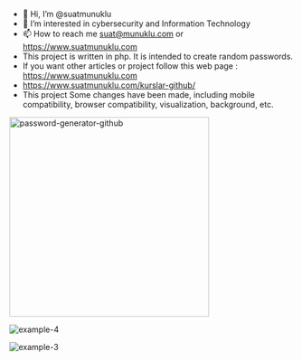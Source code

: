 - 👋 Hi, I’m @suatmunuklu
- 👀 I’m interested in cybersecurity and Information Technology
- 📫 How to reach me suat@munuklu.com or https://www.suatmunuklu.com
- This project is written in php. It is intended to create random passwords.
- If you want other articles or project follow this web page : https://www.suatmunuklu.com
- https://www.suatmunuklu.com/kurslar-github/
-  This project Some changes have been made, including mobile compatibility, browser compatibility, visualization, background, etc.
<img width="353" alt="password-generator-github" src="https://github.com/suatmunuklu/password-generator/assets/151174452/d9485a7b-39d6-4ec1-aa4f-d74d26c3f4ad">

![example-4](https://github.com/suatmunuklu/password-generator/assets/151174452/35a87767-de40-47fc-b5f5-676d6c8dab2d)


![example-3](https://github.com/suatmunuklu/password-generator/assets/151174452/2866202c-7a1c-4e8a-a5bf-6fbf05e1f62f)




<!---
suatmunuklu/suatmunuklu is a ✨ special ✨ repository because its `README.md` (this file) appears on your GitHub profile.
You can click the Preview link to take a look at your changes.
If you want other articles or project follow this web page : https://www.suatmunuklu.com
--->
